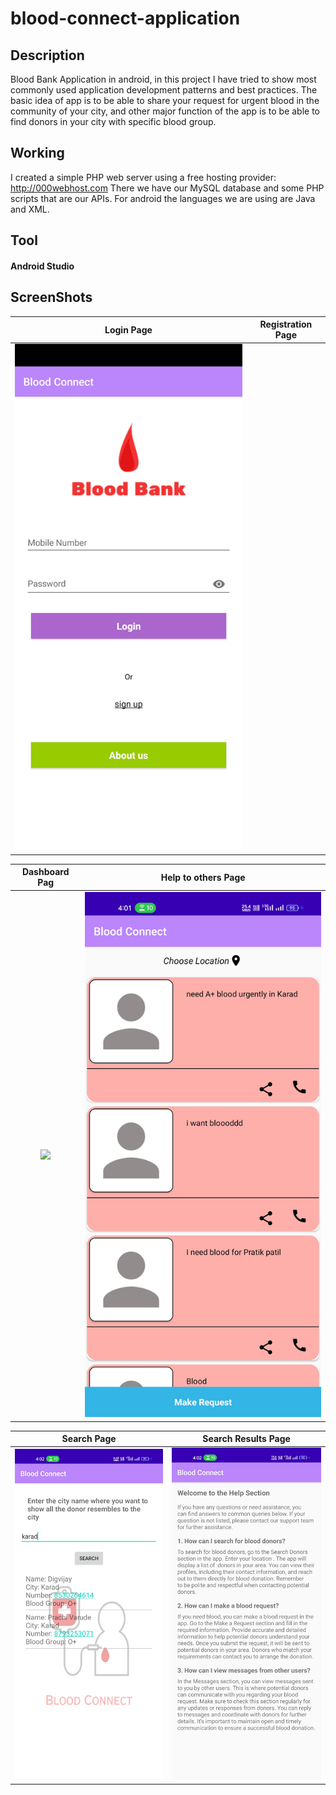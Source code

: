 # blood-connect-application

## Description
Blood Bank Application in android, in this project I have tried to show most commonly used application development patterns and best practices.
The basic idea of app is to be able to share your request for urgent blood in the community of your city, and other major function of the app is to be able to find donors in your city with specific blood group.

## Working
I created a simple PHP web server using a free hosting provider: http://000webhost.com
There we have our MySQL database and some PHP scripts that are our APIs.
For android the languages we are using are Java and XML.

## Tool
#### Android Studio

## ScreenShots
Login Page                 |  Registration Page
:-------------------------:|:-------------------------:
![](https://github.com/pratik208/blood-connect-application/blob/7547582880e08f2d36bfc13d7834b5634a04621a/Screenshot/login.jpg)  |  


Dashboard Pag              |  Help to others  Page
:-------------------------:|:-------------------------:
[![]([Screenshot/dashboard.jpg](https://github.com/pratik208/blood-connect-application/blob/7547582880e08f2d36bfc13d7834b5634a04621a/Screenshot/login.jpg)) ](https://github.com/pratik208/blood-connect-application/blob/7547582880e08f2d36bfc13d7834b5634a04621a/Screenshot/login.jpg) |  ![](Screenshot/helptoothers.jpg)


Search Page                |  Search Results Page
:-------------------------:|:-------------------------:
![](Screenshot/searchbycity.jpg)  |  ![](Screenshot/help.jpg)

